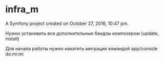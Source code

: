 infra_m
=======

A Symfony project created on October 27, 2016, 10:47 pm.

Нужно установить все дополнительные бандлы композером (update, install)

Для начала работы нужно накатить миграции командой app/console do:mi:mi
